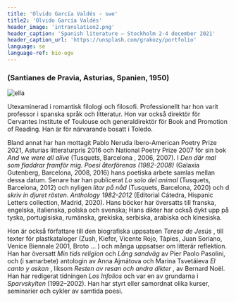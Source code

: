 ```yaml
---
title: 'Olvido García Valdés - swe'
title2: 'Olvido García Valdés'
header_image: 'intranslation2.png'
header_caption: 'Spanish literature – Stockholm 2-4 december 2021'
header_caption_url: 'https://unsplash.com/grakozy/portfolio'
language: se
language-ref: bio-ogv
---
```


<!--more-->

<!-- <h1>Participantes</h1> -->

<!-- Test with grid -->
<div class="participante bio">
    <h3 class="fecha-bio">(Santianes de Pravia, Asturias, Spanien, 1950)</h3>
    <div class="foto-cont">
        <img class="foto" src="{{'/images/Olvido_Garcia_Valdes.jpg' | relative_url }}" alt="ella" /> 
    </div>
    <div class="text swe" lang="se">
        <p> Utexaminerad i romantisk filologi och filosofi. Professionellt har hon varit professor i spanska språk och litteratur. Hon var också direktör för Cervantes Institute of Toulouse och generaldirektör för Book and Promotion of Reading. Han är för närvarande bosatt i Toledo. </p>
        <p> Bland annat har han mottagit Pablo Neruda Ibero-American Poetry Prize 2021, Asturias litteraturpris 2016 och National Poetry Prize 2007 för sin bok <em> And we were all alive </em> (Tusquets, Barcelona , 2006, 2007). I <em> Den där mal som fladdrar framför mig. Poesi återförenas (1982-2008) </em> (Galaxia Gutenberg, Barcelona, ​​2008, 2016) hans poetiska arbete samlas mellan dessa datum. Senare har han publicerat <em> Lo solo del animal </em> (Tusquets, Barcelona, ​​2012) och nyligen <em> litar på nåd </em> (Tusquets, Barcelona, ​​2020) och d <em > skriv in djuret rösten. Anthology 1982-2012 </em> (Editorial Cátedra, Hispanic Letters collection, Madrid, 2020). Hans böcker har översatts till franska, engelska, italienska, polska och svenska; Hans dikter har också dykt upp på tyska, portugisiska, rumänska, grekiska, serbiska, arabiska och kinesiska. </p>
        <p> Hon är också författare till den biografiska uppsatsen <em> Teresa de Jesús </em>, till texter för plastkataloger (Zush, Kiefer, Vicente Rojo, Tàpies, Juan Soriano, Venice Biennale 2001, Broto ... ) och många uppsatser om litterär reflektion. Han har översatt <em> Min tids religion </em> och <em> Lång sandväg </em> av Pier Paolo Pasolini, och (i samarbete) antologin av Anna Ajmátova och Marina Tsvetáieva <em> El canto y askan </em>, liksom <em> Resten av resan och andra dikter </em>, av Bernard Noël. Han har redigerat tidningen <em> Los Infolios </em> och var en av grundarna i <em> Sparvskylten </em> (1992–2002). Han har styrt eller samordnat olika kurser, seminarier och cykler av samtida poesi. </p>
    </div>
</div>
